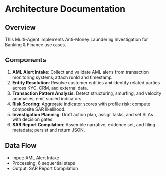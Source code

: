 # Architecture Documentation

## Overview
This Multi-Agent implements Anti-Money Laundering Investigation for Banking & Finance use cases.

## Components
1. **AML Alert Intake**: Collect and validate AML alerts from transaction monitoring systems; attach runId and timestamp.
2. **Entity Resolution**: Resolve customer entities and identify related parties across KYC, CRM, and external data.
3. **Transaction Pattern Analysis**: Detect structuring, smurfing, and velocity anomalies; emit scored indicators.
4. **Risk Scoring**: Aggregate indicator scores with profile risk; compute composite SAR likelihood.
5. **Investigation Planning**: Draft action plan, assign tasks, and set SLAs with decision gates.
6. **SAR Report Compilation**: Assemble narrative, evidence set, and filing metadata; persist and return JSON.

## Data Flow
- Input: AML Alert Intake
- Processing: 6 sequential steps
- Output: SAR Report Compilation
